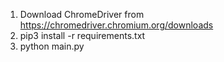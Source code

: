 1. Download ChromeDriver from https://chromedriver.chromium.org/downloads
2. pip3 install -r requirements.txt
3. python main.py
